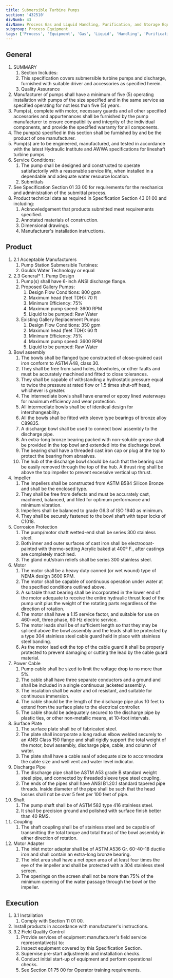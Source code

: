 ```yaml
---
title: Submersible Turbine Pumps
section: '432510'
divNumb: 43
divName: Process Gas and Liquid Handling, Purification, and Storage Equipment
subgroup: Process Equipment
tags: ['Process', 'Equipment', 'Gas', 'Liquid', 'Handling', 'Purification', 'Storage', 'Submersible', 'Turbine', 'Pumps']
---
```


## General

1. SUMMARY
   1. Section Includes:
	1. This specification covers submersible turbine pumps and discharge, furnished with suitable driver and accessories as specified herein.
	2. Quality Assurance
2. Manufacturer of pumps shall have a minimum of five (5) operating installation with pumps of the size specified and in the same service as specified operating for not less than five (5) years.
3. Pump(s), complete with motor, necessary guards and all other specified accessories and appurtenances shall be furnished by the pump manufacturer to ensure compatibility and integrity of the individual components, and provide the specified warranty for all components.
4. The pump(s) specified in this section shall be furnished by and be the product of one manufacturer.
5. Pump(s) are to be engineered, manufactured, and tested in accordance with the latest Hydraulic Institute and AWWA specifications for lineshaft turbine pumps.
6. Service Conditions:
	1. The pump shall be designed and constructed to operate satisfactorily with a reasonable service life, when installed in a dependable and adequate water resource location. 
	2. Submittals
7. See Specification Section 01 33 00 for requirements for the mechanics and administration of the submittal process.
8. Product technical data as required in Specification Section 43 01 00 and including:
	1. Acknowledgement that products submitted meet requirements specified.
	2. Annotated materials of construction.
	3. Dimensional drawings.
	4. Manufacturer's installation instructions.
## Product
1. 2.1 Acceptable Manufacturers
   1. Pump Station Submersible Turbines:
	1. Goulds Water Technology or equal
1. 2.3 General*   1. Pump Design
	1. Pump(s) shall have 6-inch ANSI discharge flange.
	2. Proposed Gallery Pumps: 
		1. Design Flow Conditions: 800 gpm
		2. Maximum head (feet TDH): 70 ft 
		3. Minimum Efficiency: 75%
		4. Maximum pump speed: 3600 RPM
		5. Liquid to be pumped: Raw Water
	3. Existing Gallery Replacement Pumps: 
		1. Design Flow Conditions: 350 gpm
		2. Maximum head (feet TDH): 60 ft 
		3. Minimum Efficiency: 75%
		4. Maximum pump speed: 3600 RPM
		5. Liquid to be pumped: Raw Water
2. Bowl assembly
	1. The bowls shall be flanged type constructed of close-grained cast iron conform to ASTM A48, class 30. 
	2. They shall be free from sand holes, blowholes, or other faults and must be accurately machined and fitted to close tolerances.
	3. They shall be capable of withstanding a hydrostatic pressure equal to twice the pressure at rated flow or 1.5 times shut-off head, whichever is greater. 
	4. The intermediate bowls shall have enamel or epoxy lined waterways for maximum efficiency and wear protection. 
	5. All intermediate bowls shall be of identical design for interchangeability. 
	6. All the bowls shall be fitted with sleeve type bearings of bronze alloy C89835. 
	7. A discharge bowl shall be used to connect bowl assembly to the discharge pipe. 
	8. An extra-long bronze bearing packed with non-soluble grease shall be provided in the top bowl and extended into the discharge bowl.
	9. The bearing shall have a threaded cast iron cap or plug at the top to protect the bearing from abrasives. 
	10. The hub of the discharge bowl should be such that the bearing can be easily removed through the top of the hub. A thrust ring shall be above the top impeller to prevent excessive vertical up thrust.
3. Impeller
	1. The impellers shall be constructed from ASTM B584 Silicon Bronze and shall be the enclosed type. 
	2. They shall be free from defects and must be accurately cast, machined, balanced, and filed for optimum performance and minimum vibration. 
	3. Impellers shall be balanced to grade G6.3 of ISO 1940 as minimum. 
	4. They shall be securely fastened to the bowl shaft with taper locks of C1018.
4. Corrosion Protection
	1. The pump/motor shaft wetted-end shall be series 300 stainless steel. 
	2. Both inner and outer surfaces of cast iron shall be electrocoat-painted with thermo-setting Acrylic baked at 400º F., after castings are completely machined. 
	3. The gland nut/strain reliefs shall be series 300 stainless steel.
5. Motor 
	1. The motor shall be a heavy duty canned (or wet wound) type of NEMA design 3600 RPM. 
	2. The motor shall be capable of continuous operation under water at the specified conditions outlined above. 
	3. A suitable thrust bearing shall be incorporated in the lower end of the motor adequate to receive the entire hydraulic thrust load of the pump unit plus the weight of the rotating parts regardless of the direction of rotation. 
	4. The motor shall have a 1.15 service factor, and suitable for use on 460-volt, three phase, 60 Hz electric service. 
	5. The motor leads shall be of sufficient length so that they may be spliced above the bowl assembly and the leads shall be protected by a type 304 stainless steel cable guard held in place with stainless steel banding. 
	6. As the motor lead exit the top of the cable guard it shall be properly protected to prevent damaging or cutting the lead by the cable guard material.
6. Power Cable
	1. Pump cable shall be sized to limit the voltage drop to no more than 5%. 
	2. The cable shall have three separate conductors and a ground and shall be included in a single continuous jacketed assembly. 
	3. The insulation shall be water and oil resistant, and suitable for continuous immersion. 
	4. The cable should be the length of the discharge pipe plus 10 feet to extend from the surface plate to the electrical controller. 
	5. The cable should be adequately secured to the discharge pipe by plastic ties, or other non-metallic means, at 10-foot intervals.
7. Surface Plate 
	1. The surface plate shall be of fabricated steel. 
	2. The plate shall incorporate a long radius elbow welded securely to an ANSI Class 150 flange and shall rigidly support the total weight of the motor, bowl assembly, discharge pipe, cable, and column of water. 
	3. The plate shall have a cable seal of adequate size to accommodate the cable size and well vent and water level indicator.
8. Discharge Pipe 
	1. The discharge pipe shall be ASTM A53 grade B standard weight steel pipe, and connected by threaded sleeve type steel coupling. 
	2. The ends of the pipes shall have ANSI B1.20.1 standard tapered pipe threads. Inside diameter of the pipe shall be such that the head losses shall not be over 5 feet per 100 feet of pipe.
9. Shaft
	1. The pump shaft shall be of ASTM 582 type 416 stainless steel. 
	2. It shall be precision ground and polished with surface finish better than 40 RMS.
10. Coupling
	1. The shaft coupling shall be of stainless steel and be capable of transmitting the total torque and total thrust of the bowl assembly in either direction of rotation.
11. Motor Adapter
	1. The inlet motor adapter shall be of ASTM A536 Gr. 60-40-18 ductile iron and shall contain an extra-long bronze bearing. 
	2. The inlet area shall have a net open area of at least four times the eye of the impeller and shall be protected with a 304 stainless steel screen. 
	3. The openings on the screen shall not be more than 75% of the minimum opening of the water passage through the bowl or the impeller.


## Execution

1. 3.1 Installation
   1. Comply with Section 11 01 00.
2. Install products in accordance with manufacturer's instructions.
1. 3.2 Field Quality Control
   1. Provide services of equipment manufacturer's field service representative(s) to:
	1. Inspect equipment covered by this Specification Section.
	2. Supervise pre-start adjustments and installation checks.
	3. Conduct initial start-up of equipment and perform operational checks.
	4. See Section 01 75 00 for Operator training requirements.

